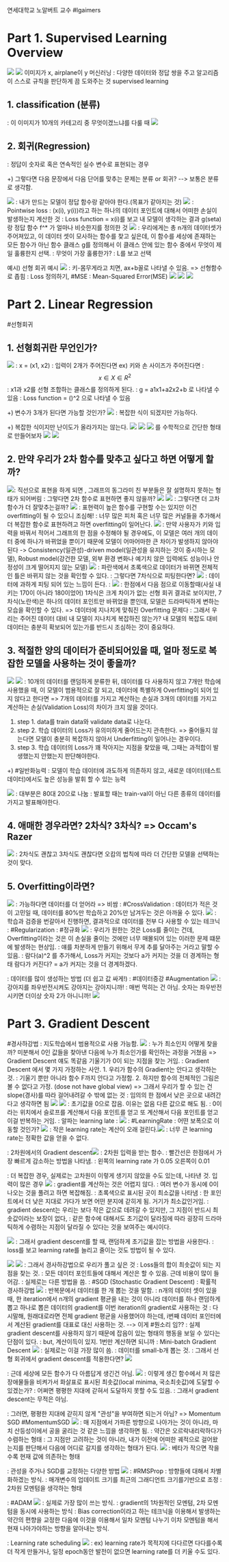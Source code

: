연세대학교 노알버트 교수 
#lgaimers 
# Part 1. Supervised Learning Overview
![](Pasted%20image%2020250107150124.png)
![](Pasted%20image%2020250107150239.png)
이미지가 x, airplane이 y 
머신러닝 : 다양한 데이터와 정답 쌍을 주고 알고리즘이 스스로 규칙을 판단하게 끔 도와주는 것 supervised learning

## 1. classification (분류)
: 이 이미지가 10개의 카테고리 중 무엇이겠느냐를 다룰 때
![](Pasted%20image%2020250108143736.png)
## 2. 회귀(Regression)
: 정답이 숫자로 혹은 연속적인 실수 변수로 표현되는 경우 

+) 그렇다면 다음 문장에서 다음 단어를 맞추는 문제는 분류 or 회귀? --> 보통은 분류로 생각함. 

![](Pasted%20image%2020250108150639.png)
: 내가 만드는 모델이  정답 함수랑 같아야 한다.(목표가 같아지는 것)
![](Pasted%20image%2020250109151526.png)
: Pointwise loss : (x(i), y(i))라고 하는 하나의 데이터 포인트에 대해서 어떠한 손실이 발생하는지 계산한 것 
: Loss function = x(i)를 보고 내 모델이 생각하는 결과 g(seta)랑 정답 함수 f^* 가 얼마나 비슷한지를 정의한 것 
![](Pasted%20image%2020250109151927.png)
: 우리에게는 총 n개의 데이터셋가 주어져있고, 이 데이터 셋이 모사하는 함수를 찾고 싶은데,  이 함수를 세상에 존재하는 모든 함수가 아닌 함수 클래스 g를 정의해서 이 클래스 안에 있는 함수 중에서 무엇이 제일 훌륭한지 선택. 
: 무엇이 가장 훌륭한가? : L를 보고 선택

예시) 선형 회귀 예시 ![](Pasted%20image%2020250109152456.png)
: 키-몸무게라고 치면, ax+b꼴로 나타낼 수 있음. => 선형함수로 좁힘
: Loss 정의하기, 
#MSE : Mean-Squared Error(MSE)
![](Pasted%20image%2020250109152812.png)
![](Pasted%20image%2020250109153010.png)
![](Pasted%20image%2020250109153216.png)


# Part 2. Linear Regression 
#선형회귀 
## 1. 선형회귀란 무언인가? 
![](Pasted%20image%2020250109164936.png)
: x = (x1, x2) : 입력이 2개가 주어진다면 ex) 키와 손 사이즈가 주어진다면
: $$x \in X \in R^2$$ : x1과 x2를 선형 조합하는 클래스를 정의하게 된다. 
: g = a1x1+a2x2+b 로 나타낼 수 있음 
: Loss function = ()^2 으로 나타낼 수 있음 

+) 변수가 3개가 된다면 가능할 것인가? 
![](Pasted%20image%2020250109165430.png)
: 복잡한 식이 되겠지만 가능하다.

+) 복잡한 식이지만 난이도가 올라가지는 않는다. ![](Pasted%20image%2020250109165652.png)
![](Pasted%20image%2020250109170037.png)
![](Pasted%20image%2020250109170349.png)
를 수학적으로 간단한 형태로 만들어보자 
![](Pasted%20image%2020250109170430.png)
![](Pasted%20image%2020250109171007.png)

## 2. 만약 우리가 2차 함수를 맞추고 싶다고 하면 어떻게 할까? 
![](Pasted%20image%2020250109171158.png): 직선으로 표현을 하게 되면 , 그래프의 동그라미 친 부분들은 잘 설명하지 못하는 형태가 되어버림 
: 그렇다면 2차 함수로 표현하면 좋지 않을까? 
![](Pasted%20image%2020250109171240.png)
![](Pasted%20image%2020250109171540.png)
: 그렇다면 더 고차함수가 더 잘맞추는걸까? 
![](Pasted%20image%2020250109171638.png)
: 표현력이 높은 함수를 구현할 수는 있지만 이건 overfitting이 될 수 있으니 조심해! 
: 너무 많은 피처 혹은 너무 많은 커널들을 추가해서 더 복잡한 함수로 표현하려고 하면 overfitting이 일어난다. 
![](Pasted%20image%2020250109171918.png)
: 만약 사용자가 키와 입력을 바꿔서 적어서 그래프의 한 점을 수정해야 될 경우에도, 이 모델은 여러 개의 데이터 중에 하나가 바뀌었을 뿐이기 때문에 모델이 어마어마한 큰 차이가 발생하지 않아야된다 -> Consistency(일관성)-driven model(일관성을 유지하는 것이 중시하는 모델), Robust model(강건한 모델, 외부 환경 변화나 예기치 않은 입력에도 성능이나 안정성이 크게 떨어지지 않는 모델)
![](Pasted%20image%2020250109173824.png)
: 파란색에서 초록색으로 데이터가 바뀌면 전체적인 틀은 바뀌지 않는 것을 확인할 수 있다. 
: 그렇다면 7차식으로 피팅한다면? 
![](Pasted%20image%2020250109173947.png)
: 데이터에 과하게 피팅 되어 있는 느낌이 든다. 
: ![](Pasted%20image%2020250109174022.png)
: 한점에서 다음 점으로 이동할때(사실 내키는 170이 아니라 180이었어) 1차식은 크게 차이가 없는 선형 회귀 결과로 보이지만,  7차식(노란색)은 하나의 데이터 포인트만 바뀌었을 뿐인데, 모델은 드라마틱하게 변하는 모습을 확인할 수 있다. 
	=> 데이터에 지나치게 맞춰진 Overfitting 문제다 
 :  그래서 우리는 주어진 데이터 대비 내 모델이 지나치게 복잡하진 않는가? 내 모델의 복잡도 대비 데이터는 충분히 확보되어 있는가를 반드시 조심하는 것이 중요하다. 

## 3. 적절한 양의 데이터가 준비되어있을 때, 얼마 정도로 복잡한 모델을 사용하는 것이 좋을까? 
![](Pasted%20image%2020250109175747.png)
![](Pasted%20image%2020250109180314.png)
: 10개의 데이터를 랜덤하게 분류한 뒤, 데이터를 다 사용하지 않고 7개만 학습에 사용했을 때, 이 모델이 범용적으로 잘 되고, 데이터에 특별하게 Overfitting이 되어 있지 않다고 한다면
	=> 7개의 데이터를 가지고 계산하는 손실과 3개의 데이터를 가지고 계산하는 손실(Validation Loss)의 차이가 크지 않을 것이다. 
1. step 1. data를 train data와 validate data로 나눈다. 
2. step 2. 학습 데이터의 Loss가 유의미하게 줄어드는지 관측한다. 
   => 줄어들지 않는다면 모델이 충분히 복잡하지 않아서 Underfitting이 일어나는 경우이다.
3. step 3. 학습 데이터의 Loss가 꽤 작아지는 지점을 찾았을 때, 그때는 과적합이 발생했는지 안했는지 판단해야한다. 

+) #일반화능력 : 모델이 학습 데이터에 과도하게 의존하지 않고, 새로운 데이터(테스트 데이터)에서도 높은 성능을 발휘 할 수 있는 능력

![](Pasted%20image%2020250109181008.png)
: 대부분은 80대 20으로 나눔
: 발표할 때는 train-val이 아닌 다른 종류의 데이터를 가지고 발표해야한다. 

## 4. 애매한 경우라면? 2차식? 3차식? => Occam's Razer
![](Pasted%20image%2020250109181158.png)
: 2차식도 괜찮고 3차식도 괜찮다면 오캄의 법칙에 따라 더 간단한 모델을 선택하는 것이 맞다. 

## 5. Overfitting이라면? 
![](Pasted%20image%2020250109181658.png)
: 가능하다면 데이터를 더 얻어라 => 비쌈
: #CrossValidation 
	: 데이터가 적은 것이 고민일 때, 데이터를 80%만 학습하고 20%만 남겨두는 것은 아까울 수 있다. ![](Pasted%20image%2020250109181833.png)
	: 학습과 검증을 번갈아서 진행하면, 결과적으로 데이터를 전부 다 사용할 수 있는 테크닉 
: #Regularization 
	: #정규화
	![](Pasted%20image%2020250109182330.png)
	: 우리가 원한는 것은 Loss를 줄이는 건데, Overfitting이라는 것은 이 손실을 줄이는 것에만 너무 매몰되어 있는 이러한 문제 떄문에 발생하는 현상임. 
	: 얘를 차분하게 만들기 위해서 무게 추를 달아주는 거라고 말할 수 있음. 
	: 람다(a)^2 를 추가해서, Loss가 커지는 것보다 a가 커지는 것을 더 경계하는 형태
		람다가 커진다? = a가 커지는 것을 더 경계하겠다. 

: 데이터를 많이 생성하는 방법 (더 쉽고 값 싸게!)
	: #데이터증강 #Augmentation ![](Pasted%20image%2020250109182553.png)
	: 강아지를 좌우반전시켜도 강아지는 강아지니까! 
	: 매번 먹히는 건 아님. 숫자는 좌우반전시키면 더이상 숫자 2가 아니니까!
![](Pasted%20image%2020250109182810.png)

# Part 3. Gradient Descent 
#경사하강법 
: 지도학습에서 범용적으로 사용 가능함. 
![](Pasted%20image%2020250109192439.png)
: 누가 최소인지 어떻게 찾을까? 
	미분해서 0인 값들을 찾아낸 다음에 누가 최소인가를 확인하는 과정을 거쳤음
	=> Gradient Descent 얘도 똑같음 기울기가 0이 되는 지점을 찾는 거임. 
: Gradient Descent 에서 몇 가지 가정하는 사안. 
	1. 우리가 함수의 Gradient는 안다고 생각하는 것. 
	   : 기울기 뿐만 아니라 함수 F까지 안다고 가정함.
	2. 하지만 함수의 전체적인 그림은 볼 수 없다고 가정. (dose not have global view)
	   => 그래서 우리가 할 수 있는 건 slope(경사)를 따라 걸어내려갈 수 밖에 없는 것
: 임의의 한 점에서 낮은 곳으로 내려간다고 생각하면 됨 
![](Pasted%20image%2020250109195901.png)
 ![](Pasted%20image%2020250109195952.png)
 : 초기값을 0으로 잡음. 이유는 없음 다른 값으로 해도 됨. 
 : 0이라는 위치에서 슬로프를 계산해서 다음 포인트를 얻고 또 계산해서 다음 포인트를 얻고 이걸 반복하는 거임. 
 : 알파는 learning late
 : ![](Pasted%20image%2020250109200117.png)
 : #LearningRate : 어떤 보폭으로 이동할 것인가? 
 ![](Pasted%20image%2020250109200309.png)
 : 작은 learning rate는 계산이 오래 걸린다.![](Pasted%20image%2020250109200340.png)
 : 너무 큰 learning rate는 정확한 값을 얻을 수 없다. 
 
 : 2차원에서의 Gradient descent![](Pasted%20image%2020250109200641.png)
  : 2차원 입력을 받는 함수. 
  : 빨간선은 한점에서 가장 빠르게 감소하는 방법을 나타냄.
  : 왼쪽의 learning rate 가 0.05 오른쪽이 0.01
  
  : 더 복잡한 경우, 실제로는 고차원이 이렇게 생기지 않았을 수도 있는데, 나타낸 것. 입력이 많은 경우 
  ![](Pasted%20image%2020250109200911.png)
  : gradient를 계산하는 것은 어렵지 않다. 
  : 여러 변수가 동시에 0이 나오는 것을 풀려고 하면 복잡해짐.
  : 초록색으로 표시된 곳이 최소값을 나타냄
  : 한 포인트에서 더 낮은 지대로 가다가 보면 어떤 분지에 갇히게 됨. 거기가 최소값인거임. 
  : gradient descent는 우리는 보다 작은 값으로 데려갈 수 있지만, 그 지점이 반드시 최솟값이라는 보장이 없다, 
  : 같은 함수에 대해서도 초기값이 달라짐에 따라 굉장히 드라마틱하게 수렴하는 지점이 달라질 수 있다는 것을 보여주는 예시이다. 

![](Pasted%20image%2020250109201247.png)
: 그래서 gradient descent를 할 때, 랜덤하게 초기값을 잡는 방법을 사용한다. 
: loss를 보고 learning rate를 늘리고 줄이는 것도 방법이 될 수 있다. 

![](Pasted%20image%2020250109201401.png)
![](Pasted%20image%2020250109201632.png)
: 그래서 경사하강법으로 우리가 풀고 싶은 것 : Loss들의 합이 최솟값이 되는 지점을 찾는 것. 
: 모든 데이터 포인트들에 대해서 계산은 할 수 있음. 근데 비용이 많이 들어감. 
: 실제로는 다른 방법을 씀.
	: #SGD (Stochastic Gradient Descent) : 확률적 경사하강법 
		![](Pasted%20image%2020250109201743.png)
		: 반복문에서 데이터를 한 개 뽑는 것을 말함. 
		: n개의 데이터 셋이 있을 때, 한 iteration에서 n개의 gradient 평균을 내는 것이 아니라 데이터를 하나 랜덤하게 뽑고 하나로 뽑은 데이터의 gradient를 이번 iteration의 gradient로 사용하는 것
		: 다시말해, 원래대로라면 전체 gradient 평균을 사용했어야 하는데, i번째 데이터 포인터에서 계산된 gradient를 대표로 대신 사용하는 것.
		--> 이게 #뭔소리 임??
		 : 실제 gradient descent를 사용하지 않기 때문에 잡음이 있는 형태의 행동을 보일 수 있다는 단점이 있다. 
		 : but, 계산이득이 있지. 1번만 계산하면 되니까 
	: Mini-batch Gradient Descent 
		![](Pasted%20image%2020250109202427.png)
		: 실제로는 이걸 가장 많이 씀.
		: 데이터를 small-b개 뽑는 것. 
: 그래서 선형 회귀에서 gradient descent를 적용한다면? 
![](Pasted%20image%2020250109202604.png)

: 근데 세상에 모든 함수가 다 아름답게 생긴건 아님. 
![](Pasted%20image%2020250109202727.png)
	: 이렇게 생긴 함수에서 저 많은 장애물들을 비켜가서 화살표로 표시된 최솟값(local minima, 국소최솟값)에 도달할 수 있겠는가? 
	: 어쩌면 평평한 지대에 갇혀서 도달하지 못할 수도 있음. 
	: 그래서 gradient descent는 무적은 아님. 

: 그러면, 평평한 지대에 갇히지 않게 "관성"을 부여하면 되는거 아님? 
=> Momentum SGD #MomentumSGD
![](Pasted%20image%2020250109203039.png)
: 매 지점에서 가파른 방향으로 나아가는 것이 아니라, 마치 산등성이에서 공을 굴리는 것 같은 느낌을 생각하면 됨. 
: 약간은 오르락내리락하다가 수렴하는 형태 
: 그 지점만 고려하는 것이 아니라, 내가 이전에 어떠한 궤적으로 걸어왔는지를 판단해서 다음에 어디로 갈지를 생각하는 형태가 된다. 
![](Pasted%20image%2020250109203506.png)
: 베타가 작으면 작을 수록 현재 값에 의존하는 형태 

: 관성을 주거나 SGD를 교정하는 다양한 방법
![](Pasted%20image%2020250109203605.png)
: #RMSProp : 방향들에 대해서 차별화하겠는 방식. 
	: 매개변수의 업데이트 크기를 최근의 그래디언트 크기를기반으로 조정 
	: 2차원 모멘텀을 생각하는 형태 

: #ADAM 
![](Pasted%20image%2020250109203942.png)
	: 실제로 가장 많이 쓰는 방식. 
	: gradient의 1차원적인 모멘텀, 2차 모멘텀을 동시에 사용하는 방식
	: Bias correction이라고 하는 테크닉을 이용해서 발생하는 약간의 편향을 교정한 다음에 이것을 이용해서 일차 모멘텀 나누기 이차 모멘텀을 해서 현재 나아가야하는 방향을 알아내는 방식. 

: Learning rate scheduling 
![](Pasted%20image%2020250109204159.png)
	: ex) learning rate가 목적지에 다다르면 다다를수록 더 작게 만들거나, 일정 epoch동안 발전이 없으면 learning rate를 더 키울 수도 있다. 
